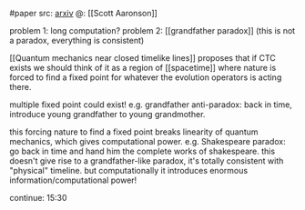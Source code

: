 #paper 
src: [arxiv](https://arxiv.org/abs/1609.05507) 
@: [[Scott Aaronson]] 

problem 1: long computation?
problem 2: [[grandfather paradox]] (this is not a paradox, everything is consistent)

[[Quantum mechanics near closed timelike lines]] proposes that if CTC exists we should think of it as a region of [[spacetime]] where nature is forced to find a fixed point for whatever the evolution operators is acting there. 

multiple fixed point could exist! e.g.
grandfather anti-paradox: back in time, introduce young grandfather to young grandmother.

this forcing nature to find a fixed point breaks linearity of quantum mechanics, which gives computational power. e.g.
Shakespeare paradox: go back in time and hand him the complete works of shakespeare. this doesn't give rise to a grandfather-like paradox, it's totally consistent with "physical" timeline. but computationally it introduces enormous information/computational power!

continue: 15:30